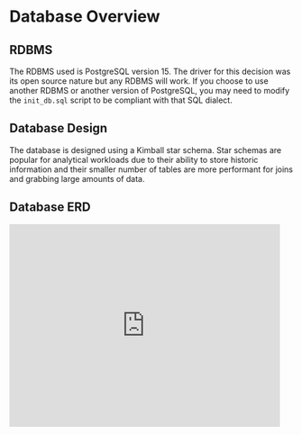 # Database Overview
## RDBMS
The RDBMS used is PostgreSQL version 15. The driver for this decision was its
open source nature but any RDBMS will work. If you choose to use another
RDBMS or another version of PostgreSQL, you may need to modify the `init_db.sql`
script to be compliant with that SQL dialect.

## Database Design
The database is designed using a Kimball star schema. Star schemas are popular
for analytical workloads due to their ability to store historic information
and their smaller number of tables are more performant for joins and grabbing
large amounts of data.

## Database ERD
<iframe allowfullscreen frameborder="0" style="width:480px; height:360px" src="https://lucid.app/documents/embedded/57377a86-eb6c-4795-ada7-6ac04bd8e3bc" id="r7cERqBWClfu"></iframe>
